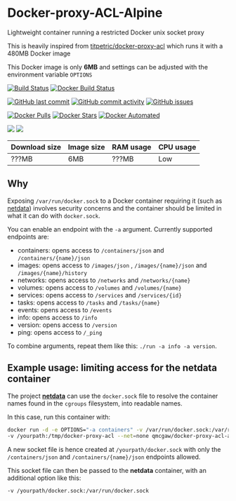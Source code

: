 # Docker-proxy-ACL-Alpine

Lightweight container running a restricted Docker unix socket proxy

This is heavily inspired from [titpetric/docker-proxy-acl](https://github.com/titpetric/docker-proxy-acl) which runs it with a 480MB Docker image

This Docker image is only **6MB** and settings can be adjusted with the environment variable `OPTIONS`

[![Build Status](https://travis-ci.org/qdm12/docker-proxy-acl.svg?branch=master)](https://travis-ci.org/qdm12/docker-proxy-acl)
[![Docker Build Status](https://img.shields.io/docker/build/qmcgaw/docker-proxy-acl-alpine.svg)](https://hub.docker.com/r/qmcgaw/docker-proxy-acl-alpine)

[![GitHub last commit](https://img.shields.io/github/last-commit/qdm12/docker-proxy-acl.svg)](https://github.com/qdm12/docker-proxy-acl/commits)
[![GitHub commit activity](https://img.shields.io/github/commit-activity/y/qdm12/docker-proxy-acl.svg)](https://github.com/qdm12/docker-proxy-acl/commits)
[![GitHub issues](https://img.shields.io/github/issues/qdm12/docker-proxy-acl.svg)](https://github.com/qdm12/docker-proxy-acl/issues)

[![Docker Pulls](https://img.shields.io/docker/pulls/qmcgaw/docker-proxy-acl-alpine.svg)](https://hub.docker.com/r/qmcgaw/docker-proxy-acl-alpine)
[![Docker Stars](https://img.shields.io/docker/stars/qmcgaw/docker-proxy-acl-alpine.svg)](https://hub.docker.com/r/qmcgaw/docker-proxy-acl-alpine)
[![Docker Automated](https://img.shields.io/docker/automated/qmcgaw/docker-proxy-acl-alpine.svg)](https://hub.docker.com/r/qmcgaw/docker-proxy-acl-alpine)

[![](https://images.microbadger.com/badges/image/qmcgaw/docker-proxy-acl-alpine.svg)](https://microbadger.com/images/qmcgaw/docker-proxy-acl-alpine)
[![](https://images.microbadger.com/badges/version/qmcgaw/docker-proxy-acl-alpine.svg)](https://microbadger.com/images/qmcgaw/docker-proxy-acl-alpine)

| Download size | Image size | RAM usage | CPU usage |
| --- | --- | --- | --- |
| ???MB | 6MB | ???MB | Low |



## Why

Exposing `/var/run/docker.sock` to a Docker container requiring it (such as [netdata](https://github.com/firehol/netdata)) involves
security concerns and the container should be limited in what it can do with `docker.sock`.

You can enable an endpoint with the `-a` argument. Currently supported endpoints are:

- containers: opens access to `/containers/json` and `/containers/{name}/json`
- images: opens access to `/images/json` , `/images/{name}/json` and `/images/{name}/history`
- networks: opens access to `/networks` and `/networks/{name}`
- volumes: opens access to `/volumes` and `/volumes/{name}`
- services: opens access to `/services` and `/services/{id}`
- tasks: opens access to `/tasks` and `/tasks/{name}`
- events: opens access to `/events`
- info: opens access to `/info`
- version: opens access to `/version`
- ping: opens access to `/_ping`

To combine arguments, repeat them like this: `./run -a info -a version`.

## Example usage: limiting access for the netdata container

The project [**netdata**](https://github.com/firehol/netdata) can use the `docker.sock` file to resolve
the container names found in the `cgroups` filesystem, into readable names.

In this case, run this container with:

```bash
docker run -d -e OPTIONS="-a containers" -v /var/run/docker.sock:/var/run/docker.sock \
-v /yourpath:/tmp/docker-proxy-acl --net=none qmcgaw/docker-proxy-acl-alpine-alpine
```

A new socket file is hence created at `/yourpath/docker.sock` with only the
`/containers/json` and `/containers/{name}/json` endpoints allowed.

This socket file can then be passed to the **netdata** container, with an additional option like this:

```bash
-v /yourpath/docker.sock:/var/run/docker.sock
```
